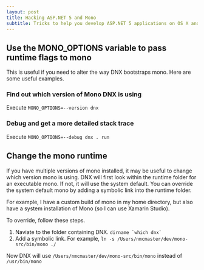 ```yaml
---
layout: post
title: Hacking ASP.NET 5 and Mono
subtitle: Tricks to help you develop ASP.NET 5 applications on OS X and Linux
---
```


## Use the MONO_OPTIONS variable to pass runtime flags to mono

This is useful if you need to alter the way DNX bootstraps mono. Here are some useful examples.

### Find out which version of Mono DNX is using

Execute `MONO_OPTIONS=--version dnx`

### Debug and get a more detailed stack trace
Execute `MONO_OPTIONS=--debug dnx . run`

## Change the mono runtime

If you have multiple versions of mono installed, it may be useful to change which version mono is using. 
DNX will first look within the runtime folder for an executable mono. If not, it will use the system default.
You can override the system default mono by adding a symbolic link into the runtime folder.

For example, I have a custom build of mono in my home directory, but also have a system installation of Mono (so I can use Xamarin Studio).

To override, follow these steps.

1. Naviate to the folder containing DNX. ``dirname `which dnx` ``
2. Add a symbolic link. For example, `ln -s /Users/nmcmaster/dev/mono-src/bin/mono ./`

Now DNX will use `/Users/nmcmaster/dev/mono-src/bin/mono` instead of `/usr/bin/mono`
